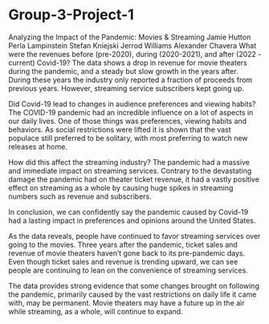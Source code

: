 # Group-3-Project-1

Analyzing the Impact of the Pandemic: Movies & Streaming
Jamie Hutton 
Perla Lampinstein 
Stefan Kniejski 
Jerrod Williams
Alexander Chavera
What were the revenues before (pre-2020), during (2020-2021), and after (2022 - current) Covid-19?
The data shows a drop in revenue for movie theaters during the pandemic, and a steady but slow growth in the years after. During these years the industry only reported a fraction of proceeds from previous years. However, streaming service subscribers kept going up. 

Did Covid-19 lead to changes in audience preferences and viewing habits?
The COVID-19 pandemic had an incredible influence on a lot of aspects in our daily lives. One of those things was preferences, viewing habits and behaviors.  As social restrictions were lifted it is shown that the vast populace still preferred to be solitary, with most preferring to watch new releases at home.

How did this affect the streaming industry?
The pandemic had a massive and immediate impact on streaming services. Contrary to the devastating damage the pandemic had on theater ticket revenue, it had a vastly positive effect on streaming as a whole by causing huge spikes in streaming numbers such as revenue and subscribers.

In conclusion, we can confidently say the pandemic caused by Covid-19 had a lasting impact in preferences and opinions around the United States. 

As the data reveals, people have continued to favor streaming services over going to the movies. Three years after the pandemic, ticket sales and revenue of movie theaters haven’t gone back to its pre-pandemic days. Even though ticket sales and revenue is trending upward, we can see people are continuing to lean on the convenience of streaming services. 

The data provides strong evidence that some changes brought on following the pandemic, primarily caused by the vast restrictions on daily life it came with, may be permanent. Movie theaters may have a future up in the air while streaming, as a whole, will continue to expand.
